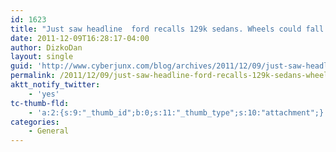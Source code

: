 ```yaml
---
id: 1623
title: "Just saw headline  ford recalls 129k sedans. Wheels could fall off' no joke!'"
date: 2011-12-09T16:28:17-04:00
author: DizkoDan
layout: single
guid: 'http://www.cyberjunx.com/blog/archives/2011/12/09/just-saw-headline-ford-recalls-129k-sedans-wheels-could-fall-off-no-joke/'
permalink: /2011/12/09/just-saw-headline-ford-recalls-129k-sedans-wheels-could-fall-off-no-joke/
aktt_notify_twitter:
    - 'yes'
tc-thumb-fld:
    - 'a:2:{s:9:"_thumb_id";b:0;s:11:"_thumb_type";s:10:"attachment";}'
categories:
    - General
---
```


<div class="posterous_autopost"></div>